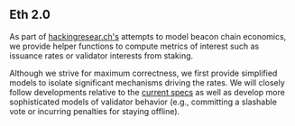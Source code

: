 ## Eth 2.0

As part of [hackingresear.ch's](http://hackingresear.ch/economic-incentives/) attempts to model beacon chain economics, we provide helper functions to compute metrics of interest such as issuance rates or validator interests from staking.

Although we strive for maximum correctness, we first provide simplified models to isolate significant mechanisms driving the rates. We will closely follow developments relative to the [current specs](https://github.com/ethereum/eth2.0-specs/blob/master/specs/core/0_beacon-chain.md) as well as develop more sophisticated models of validator behavior (e.g., committing a slashable vote or incurring penalties for staying offline).
